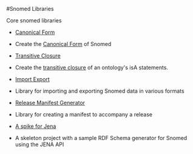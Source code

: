 #Snomed Libraries

Core snomed libraries

- [Canonical Form](/lib/canonical)
 - Create the [Canonical Form](https://sites.google.com/a/ihtsdo.org/snomed-documentation/algorithm/canonical/algorithm) of Snomed
 
- [Transitive Closure](/lib/closure)
 - Create the [transitive closure](http://en.wikipedia.org/wiki/Transitive_closure#In_graph_theory) of an ontology's isA statements. 

- [Import Export](/lib/importexport)
 - Library for importing and exporting Snomed data in various formats

- [Release Manifest Generator](/lib/manifest)
 - Library for creating a manifest to accompany a release

- [A spike for Jena](/lib/jena-spike)
 - A skeleton project with a sample RDF Schema generator for Snomed using the JENA API
